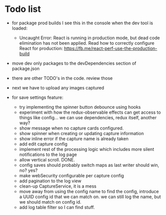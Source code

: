 # Todo list

- for package prod builds I see this in the console when the dev tool is loaded:
    - Uncaught Error: React is running in production mode, but dead code elimination has not been applied. Read how to correctly configure React for production: https://fb.me/react-perf-use-the-production-build

- move dev only packages to the devDependencies section of package.json

- there are other TODO's in the code. review those

- next we have to upload any images captured

- for save settings feature:
    - try implementing the spinner button debounce using hooks
    - experiment with how the redux-observable effects can get access to things like config... we can use dependencies, redux itself, another way?
    - show message when no capture cards configured.
    - show spinner when creating or updating capture information
    - show inline error if the capture name is already taken
    - add edit capture config
    - implement rest of the processing logic which includes more silent notifications to the log page
    - allow vertical scroll. DONE.
    - config saves should probably switch maps as last writer should win, no? yes?
    - make webSecurity configurable per capture config
    - add pagination to the log view
    - clean-up CaptureService, it is a mess
    - move away from using the config name to find the config, introduce a UUID config id that we can match on.  we can still log the name, but we should match on config id.
    - add log table filter so I can find stuff.